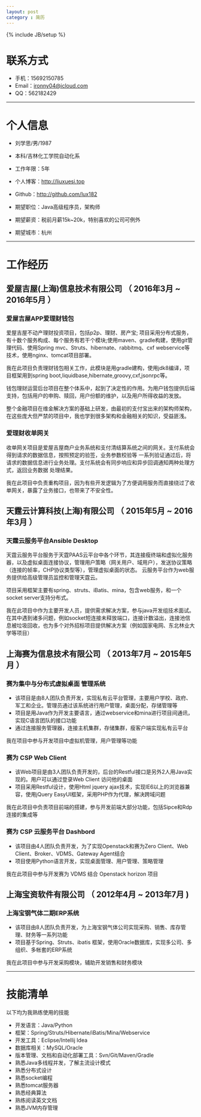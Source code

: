 ```yaml
---
layout: post
category : 简历
---
```

{% include JB/setup %}

# 联系方式

- 手机：15692150785
- Email：ironny04@icloud.com
- QQ：562182429

---

# 个人信息

 - 刘学思/男/1987 
 - 本科/吉林化工学院自动化系 
 - 工作年限：5年
 - 个人博客：http://liuxuesi.top
 - Github：http://github.com/lux182

 - 期望职位：Java高级程序员，架构师
 - 期望薪资：税前月薪15k~20k，特别喜欢的公司可例外
 - 期望城市：杭州

---

# 工作经历

## 爱屋吉屋(上海)信息技术有限公司 （ 2016年3月 ~ 2016年5月 ）

### 爱屋吉屋APP爱理财钱包 

爱屋吉屋不动产理财投资项目，包括p2p、理财、房产宝; 项目采用分布式服务，有十数个服务构成、每个服务有若干个模块;使用maven、gradle构建，使用git管理代码、使用Spring mvc、Struts、hibernate、rabbitmq、cxf webservice等技术，使用nginx、tomcat项目部署。 

我在此项目负责理财钱包相关工作，此模块是用gradle建构，使用jdk8编译，项目框架用到spring boot,liquidbase,hibernate,groovy,cxf,jsonrpc等。

钱包理财运营后台项目在整个体系中，起到了决定性的作用。为用户钱包提供后端支持，包括用户的申购、赎回，用户份额的维护，以及用户所得收益的发放。

整个金融项目在维金解决方案的基础上研发，由最初的支付宝出来的架构师架构，在这些庞大但严禁的项目中，我也学到很多架构和金融相关的知识，受益匪浅。


### 爱理财收单网关

收单网关项目是爱屋吉屋商户业务系统和支付清结算系统之间的网关。支付系统会得到请求的数据信息，按照预定的验签，业务参数校验等
一系列验证通过后，将请求的数据信息进行业务处理。支付系统会有同步响应和异步回调通知两种处理方式，返回业务数据
处理结果。

我在此项目中负责重构项目，因为有些开发逻辑为了方便调用服务而直接绕过了收单网关，暴露了业务接口，也带来了不安全性。

## 天霆云计算科技(上海)有限公司 （ 2015年5月 ~ 2016年3月 ）

### 天霆云服务平台Ansible Desktop 

天霆云服务平台服务于天霆PAAS云平台中各个环节，其连接瘦终端和虚拟化服务器，以及虚拟桌面连接协议，管理用户策略（网关用户、域用户），发送协议策略（连接的帧率，CHP协议类型等），管理虚拟桌面的状态。
云服务平台作为web服务提供给高级管理员监控和管理天霆云。

项目采用框架主要有spring、struts、iBatis、mina，包含web服务，和一个socket server支持分布式。

我在此项目中作为主要开发人员，提供需求解决方案，参与java开发组技术面试。在其中遇到诸多问题，例如socket短连接未释放端口，连接计数溢出，连接池信息被垃圾回收，也为多个对外招标项目提供解决方案（例如国家电网、东北林业大学等项目）


## 上海赛为信息技术有限公司 （ 2013年7月 ~ 2015年5月 ）

### 赛为集中与分布式虚拟桌面 管理系统

- 该项目是由8人团队负责开发，实现私有云平台管理，主要用户学校、政府、军工和企业。管理员通过该系统进行用户管理，桌面分配，存储管理等 
- 项目是用Java作为开发主要语言，通过webservice和mina进行项目间通讯，实现C语言团队的接口功能 
- 通过连接服务管理器，连接主机集群，存储集群，瘦客户端实现私有云平台

我在项目中参与开发项目中虚拟机管理，用户管理等功能

### 赛为 CSP Web Client

- 该Web项目是由3人团队负责开发的，后台的Restful接口是另外2人用Java实现的。用户可以通过登录Web Client 访问他的桌面 
- 项目采用Restful设计，使用Html jquery ajax技术，实现IE6以上的浏览器兼容，使用jQuery EasyUI框架，采用PHP作为代理，解决跨域问题

我在此项目中负责项目前端的搭建，参与开发前端大部分功能，包括Sipce和Rdp连接的集成等

### 赛为 CSP 云服务平台 Dashbord

- 该项目由4人团队负责开发，为了实现Openstack和赛为Zero Client、Web Client、Broker、VDMS、Gateway Agent结合 
- 项目使用Python语言开发，实现桌面管理、用户管理、策略管理

我在此项目中参与开发赛为 VDMS 结合 Openstack horizon 项目

## 上海宝资软件有限公司 （ 2012年4月 ~ 2013年7月 )

### 上海宝钢气体二期ERP系统

- 该项目由8人团队负责开发，为上海宝钢气体公司实现采购、销售、库存管理、财务等一系列功能 
- 项目基于Spring、Struts、ibatis 框架，使用Oracle数据库，实现多公司、多组织、多帐套的ERP系统

我在此项目中参与开发采购模块，辅助开发销售和财务模块

---

# 技能清单

以下均为我熟练使用的技能

- 开发语言：Java/Python
- 框架：Spring/Struts/Hibernate/iBatis/Mina/Webservice
- 开发工具：Eclipse/Intellij Idea
- 数据库相关：MySQL/Oracle
- 版本管理、文档和自动化部署工具：Svn/Git/Maven/Gradle
- 熟悉Java多线程并发，了解主流设计模式
- 熟悉分布式设计
- 熟悉socket编程
- 熟悉tomcat服务器
- 熟悉经典算法
- 熟练阅读英文文档
- 熟悉JVM内存管理



